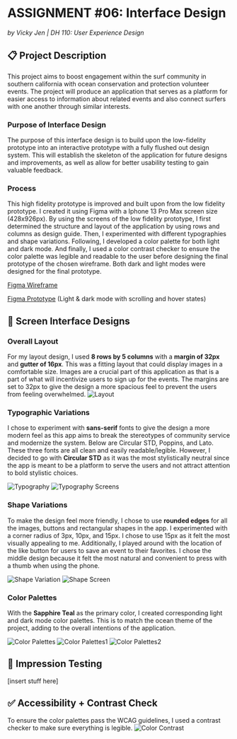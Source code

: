 # ASSIGNMENT #06: Interface Design
_by Vicky Jen | DH 110: User Experience Design_

## 📋 Project Description

This project aims to boost engagement within the surf community in southern california with ocean conservation and protection volunteer events. The project will produce an application that serves as a platform for easier access to information about related events and also connect surfers with one another through similar interests. 

### Purpose of Interface Design
The purpose of this interface design is to build upon the low-fidelity prototype into an interactive prototype with a fully flushed out design system. This will establish the skeleton of the application for future designs and improvements, as well as allow for better usability testing to gain valuable feedback. 

### Process
This high fidelity prototype is improved and built upon from the low fidelity prototype. I created it using Figma with a Iphone 13 Pro Max screen size (428x926px). By using the screens of the low fidelity prototype, I first determined the structure and layout of the application by using rows and columns as design guide. Then, I experimented with different typographies and shape variations. Following, I developed a color palette for both light and dark mode. And finally, I used a color contrast checker to ensure the color palette was legible and readable to the user before designing the final prototype of the chosen wireframe. Both dark and light modes were designed for the final prototype. 

[Figma Wireframe](https://www.figma.com/file/YZFMiLIPOr4Ci9PMrCeFs5/DH-110-Prototype---Assignment-06?node-id=0%3A1) 

[Figma Prototype](https://www.figma.com/proto/YZFMiLIPOr4Ci9PMrCeFs5/DH-110-Prototype---Assignment-06?page-id=0%3A1&node-id=12%3A677&viewport=-453%2C-130%2C0.17&scaling=scale-down&starting-point-node-id=12%3A677&show-proto-sidebar=1) (Light & dark mode with scrolling and hover states)

## 🎨 Screen Interface Designs

### Overall Layout
For my layout design, I used **8 rows by 5 columns** with a **margin of 32px** and **gutter of 16px**. This was a fitting layout that could display images in a comfortable size. Images are a crucial part of this application as that is a part of what will incentivize users to sign up for the events. The margins are set to 32px to give the design a more spacious feel to prevent the users from feeling overwhelmed.
![Layout](./images/Layout.png)

### Typographic Variations 
I chose to experiment with **sans-serif** fonts to give the design a more modern feel as this app aims to break the stereotypes of community service and modernize the system. Below are Circular STD, Poppins, and Lato. These three fonts are all clean and easily readable/legible. However, I decided to go with **Circular STD** as it was the most stylistically neutral since the app is meant to be a platform to serve the users and not attract attention to bold stylistic choices. 

![Typography](./images/Typography.png)
![Typography Screens](./images/Typography_Screen.png)

### Shape Variations
To make the design feel more friendly, I chose to use **rounded edges** for all the images, buttons and rectangular shapes in the app. I experimented with a corner radius of 3px, 10px, and 15px. I chose to use 15px as it felt the most visually appealing to me. Additionally, I played around with the location of the like button for users to save an event to their favorites. I chose the middle design because it felt the most natural and convenient to press with a thumb when using the phone. 

![Shape Variation](./images/Shape_Variation.png)
![Shape Screen](./images/Shape_Screen.png)

### Color Palettes
With the **Sapphire Teal** as the primary color, I created corresponding light and dark mode color palettes. This is to match the ocean theme of the project, adding to the overall intentions of the application. 

![Color Palettes](./images/Light_Mode.png) 
![Color Palettes1](./images/Dark_Mode.png)
![Color Palettes2](./images/Modes.png)

## 📝 Impression Testing
[insert stuff here]

## ✅ Accessibility + Contrast Check
To ensure the color palettes pass the WCAG guidelines, I used a contrast checker to make sure everything is legible. 
![Color Contrast](./images/Color_Contrast.png)

